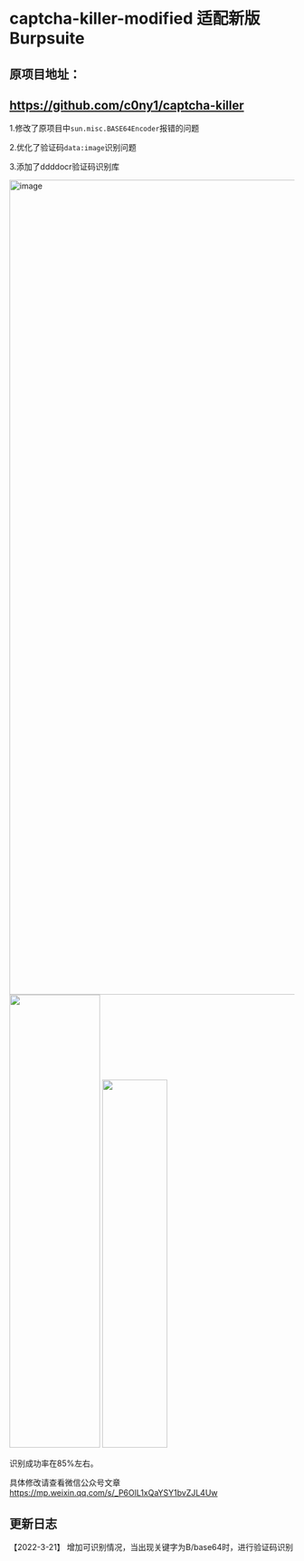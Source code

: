 # captcha-killer-modified 适配新版Burpsuite

## 原项目地址：

## https://github.com/c0ny1/captcha-killer


1.修改了原项目中`sun.misc.BASE64Encoder`报错的问题

2.优化了验证码`data:image`识别问题

3.添加了ddddocr验证码识别库

<img width="1439" alt="image" src="https://user-images.githubusercontent.com/48286013/159115886-7e482f8e-d36a-416a-8b67-c535e741d114.png">



 <img src="https://user-images.githubusercontent.com/48286013/159009462-b028fb9f-05de-4c82-ae72-f576fa0adf8c.png" width="160" height="800" />
 
  <img src="https://user-images.githubusercontent.com/48286013/159009480-b4dcb61e-7798-49cc-a118-dfd1e02ae592.png" width="115" height="650" />
    
识别成功率在85%左右。

具体修改请查看微信公众号文章
https://mp.weixin.qq.com/s/_P6OlL1xQaYSY1bvZJL4Uw


## 更新日志

【2022-3-21】 增加可识别情况，当出现关键字为B/base64时，进行验证码识别
